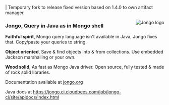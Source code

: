 | Temporary fork to release fixed version based on 1.4.0 to own artifact manager

<img src="https://github.com/bguerout/jongo/raw/gh-pages/assets/img/jongo_big.png" alt="Jongo logo" title="Jongo" align="right">

### Jongo, Query in Java as in Mongo shell

**Faithful spirit**, Mongo query language isn't available in Java, Jongo fixes that. Copy/paste your queries to string.

**Object oriented**, Save & find objects into & from collections. Use embedded Jackson marshalling or your own.

**Wood solid**, As fast as Mongo Java driver. Open source, fully tested & made of rock solid libraries.

Documentation available at <a href="http://www.jongo.org/">jongo.org</a>

Java docs at https://jongo.ci.cloudbees.com/job/jongo-ci/site/apidocs/index.html

